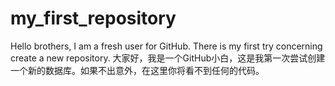 # my_first_repository
Hello brothers, I am a fresh user for GitHub. There is my first try concerning create a new repository.
大家好，我是一个GitHub小白，这是我第一次尝试创建一个新的数据库。如果不出意外，在这里你将看不到任何的代码。
